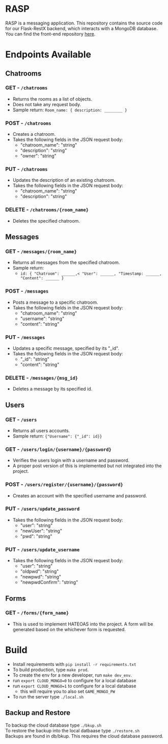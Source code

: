 # RASP
RASP is a messaging application. This repository contains the source code for our Flask-RestX backend, which interacts with a MongoDB database. You can find the front-end repository [here](https://github.com/abeeds/RASP_Front_End).

# Endpoints Available
## Chatrooms
### GET - `/chatrooms`
- Returns the rooms as a list of objects.
- Does not take any request body.
- Sample return: `Room_name: { description: ________ }`

### POST - `/chatrooms`
- Creates a chatroom.
- Takes the following fields in the JSON request body:
  - "chatroom_name": "string"
  - "description": "string"
  - "owner": "string"

### PUT - `/chatrooms`
- Updates the description of an existing chatroom.
- Takes the following fields in the JSON request body:
  - "chatroom_name": "string"
  - "description": "string"

### DELETE - `/chatrooms/{room_name}`
- Deletes the specified chatroom.

## Messages
### GET - `/messages/{room_name}`
- Returns all messages from the specified chatroom.
- Sample return:
  -  `id: {
"Chatroom": ______,<
"User": ______,
"Timestamp: ______,
"Content": ______
}`

### POST - `/messages`
- Posts a message to a specific chatroom.
- Takes the following fields in the JSON request body:
  - "chatroom_name": "string"
  - "username": "string"
  - "content": "string"

### PUT - `/messages`
- Updates a specific message, specified by its "_id".
- Takes the following fields in the JSON request body:
  - "_id": "string"
  - "content": "string"

### DELETE - `/messages/{msg_id}`
- Deletes a message by its specified id.

## Users
### GET - `/users`
- Returns all users accounts.
- Sample return: `{"Username": {"_id": id}}`

### GET - `/users/login/{username}/{password}`
- Verifies the users login with a username and password.
- A proper post version of this is implemented but not integrated into the project.

### POST - `/users/register/{username}/{password}`
- Creates an account with the specified username and password.

### PUT - `/users/update_password`
- Takes the following fields in the JSON request body:
  - "user": "string"
  - "newUser": "string"
  - "pwd": "string"

### PUT - `/users/update_username`
- Takes the following fields in the JSON request body:
  - "user": "string"
  - "oldpwd": "string"
  - "newpwd": "string"
  - "newpwdConfirm": "string"

## Forms
### GET - `/forms/{form_name}`
- This is used to implement HATEOAS into the project. A form will be generated based on the whichever form is requested.

# Build
- Install requirements with `pip install -r requirements.txt`
- To build production, type `make prod`.
- To create the env for a new developer, run `make dev_env`.
- run `export CLOUD_MONGO=0` to configure for a local database
- run `export CLOUD_MONGO=1` to configure for a local database
  - this will require you to also set `GAME_MONGO_PW`
- To run the server type `./local.sh`

## Backup and Restore
To backup the cloud database type `./bkup.sh` <br>
To restore the backup into the local datbaase type `./restore.sh` <br>
Backups are found in db/bkup. This requires the cloud database password.
